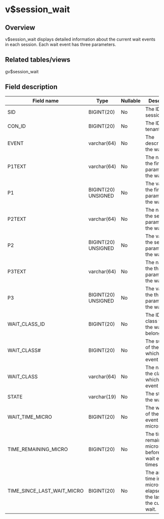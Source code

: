 v$session_wait 
===================================



Overview 
-----------------

v$session_wait displays detailed information about the current wait events in each session. Each wait event has three parameters. 

Related tables/views 
-----------------------------

gv$session_wait

Field description 
--------------------------



|       **Field name**       |      **Type**       | **Nullable** |                                  **Description**                                   |
|----------------------------|---------------------|--------------|------------------------------------------------------------------------------------|
| SID                        | BIGINT(20)          | No           | The ID of the session.                                                             |
| CON_ID                     | BIGINT(20)          | No           | The ID of the tenant.                                                              |
| EVENT                      | varchar(64)         | No           | The description of the wait event.                                                 |
| P1TEXT                     | varchar(64)         | No           | The name of the first parameter of the wait event.                                 |
| P1                         | BIGINT(20) UNSIGNED | No           | The value of the first parameter of the wait event.                                |
| P2TEXT                     | varchar(64)         | No           | The name of the second parameter of the wait event.                                |
| P2                         | BIGINT(20) UNSIGNED | No           | The value of the second parameter of the wait event.                               |
| P3TEXT                     | varchar(64)         | No           | The name of the third parameter of the wait event.                                 |
| P3                         | BIGINT(20) UNSIGNED | No           | The value of the third parameter of the wait event.                                |
| WAIT_CLASS_ID              | BIGINT(20)          | No           | The ID of the class to which the wait event belongs.                               |
| WAIT_CLASS#                | BIGINT(20)          | No           | The subscript of the class to which the wait event belongs.                        |
| WAIT_CLASS                 | varchar(64)         | No           | The name of the class to which the wait event belongs.                             |
| STATE                      | varchar(19)         | No           | The state of the wait event.                                                       |
| WAIT_TIME_MICRO            | BIGINT(20)          | No           | The wait time of the wait event in microseconds.                                   |
| TIME_REMAINING_MICRO       | BIGINT(20)          | No           | The time remaining in microseconds before the wait event times out.                |
| TIME_SINCE_LAST_WAIT_MICRO | BIGINT(20)          | No           | The amount of time in microseconds elapsed from the last wait to the current wait. |


